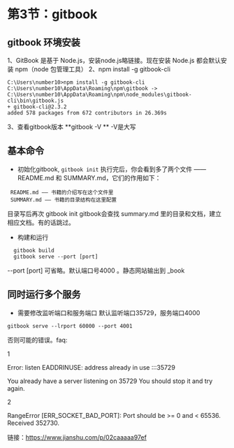 # 第3节：gitbook
## gitbook 环境安装
 1、GitBook 是基于 Node.js，安装node.js略链接。现在安装 Node.js 都会默认安装 npm（node 包管理工具）
 2、npm install -g gitbook-cli
 ```
 C:\Users\number10>npm install -g gitbook-cli
 C:\Users\number10\AppData\Roaming\npm\gitbook -> C:\Users\number10\AppData\Roaming\npm\node_modules\gitbook-cli\bin\gitbook.js
 + gitbook-cli@2.3.2
 added 578 packages from 672 contributors in 26.369s
 ```
 3、查看gitbook版本 **gitbook -V ** -V是大写

## 基本命令
  * 初始化gitbook,
    ```gitbook init```
    执行完后，你会看到多了两个文件 —— README.md 和 SUMMARY.md，它们的作用如下：
  ```
   README.md —— 书籍的介绍写在这个文件里
   SUMMARY.md —— 书籍的目录结构在这里配置
  ```
  目录写后再次 gitbook init gitbook会查找 summary.md 里的目录和文档，建立相应文档。有的话跳过。

  * 构建和运行
  ```
    gitbook build
    gitbook serve --port [port]
  ```
   --port [port] 可省略。默认端口号4000  。静态网站输出到 _book 
    

## 同时运行多个服务

* 需要修改监听端口和服务端口  默认监听端口35729，服务端口4000

 ```  
 gitbook serve --lrport 60000 --port 4001 
 ```

否则可能的错误。faq:

1

Error: listen EADDRINUSE: address already in use :::35729

You already have a server listening on 35729
You should stop it and try again.

2

RangeError [ERR_SOCKET_BAD_PORT]: Port should be >= 0 and < 65536. Received 352730.



   链接：https://www.jianshu.com/p/02caaaaa97ef


